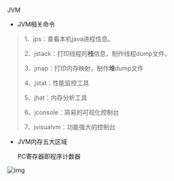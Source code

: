 JVM

- JVM相关命令

>1、jps：查看本机java进程信息。
>
>2、jstack：打印线程的**栈**信息，制作线程dump文件。
>
>3、jmap：打印内存映射，制作**堆**dump文件
>
>4、jstat：性能监控工具
>
>5、jhat：内存分析工具
>
>6、jconsole：简易的可视化控制台
>
>7、jvisualvm：功能强大的控制台

- JVM内存五大区域

  PC寄存器即程序计数器

![img](https://uploadfiles.nowcoder.com/images/20190606/291053_1559812298987_4E467FB794A7AF7967F62555B4F0B6A6)